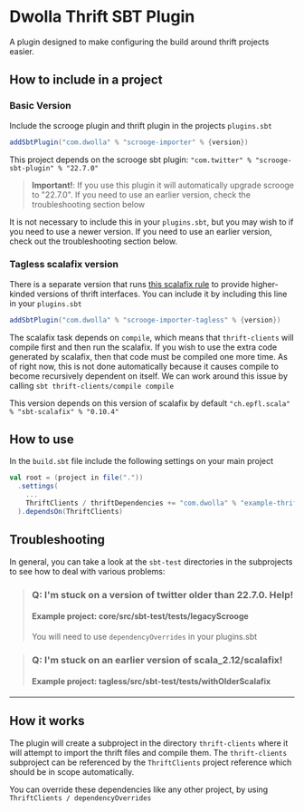 # Dwolla Thrift SBT Plugin

A plugin designed to make configuring the build around thrift projects easier.

## How to include in a project
### Basic Version

Include the scrooge plugin and thrift plugin in the projects `plugins.sbt`
```scala
addSbtPlugin("com.dwolla" % "scrooge-importer" % {version})
```
This project depends on the scrooge sbt plugin: `"com.twitter" % "scrooge-sbt-plugin" % "22.7.0"`
> **Important!**: If you use this plugin it will automatically upgrade scrooge to "22.7.0". 
> If you need to use an earlier version, check the troubleshooting section below

It is not necessary to include this in your `plugins.sbt`, but you may wish to if you need to use a newer version. 
If you need to use an earlier version, check out the troubleshooting section below.

### Tagless scalafix version
There is a separate version that runs [this scalafix rule](https://github.com/Dwolla/async-utils-twitter) to provide higher-kinded versions of thrift interfaces.
You can include it by including this line in your `plugins.sbt`
```scala
addSbtPlugin("com.dwolla" % "scrooge-importer-tagless" % {version})
```
The scalafix task depends on `compile`, which means that `thrift-clients` will compile first and then run the scalafix.
If you wish to use the extra code generated by scalafix, then that code must be compiled one more time. 
As of right now, this is not done automatically because it causes compile to become recursively dependent on itself.
We can work around this issue by calling `sbt thrift-clients/compile compile`


This version depends on this version of scalafix by default ```"ch.epfl.scala" % "sbt-scalafix" % "0.10.4"```
## How to use

In the `build.sbt` file include the following settings on your main project
```scala
val root = (project in file("."))
  .settings(
    ...
    ThriftClients / thriftDependencies += "com.dwolla" % "example-thrift" % {version}
  ).dependsOn(ThriftClients)
```
## Troubleshooting

In general, you can take a look at the `sbt-test` directories in the subprojects to see how to deal with various problems: 



>### Q: I'm stuck on a version of twitter older than 22.7.0. Help!
>####  Example project: core/src/sbt-test/tests/legacyScrooge
>You will need to use `dependencyOverrides` in your plugins.sbt

 
>### Q: I'm stuck on an earlier version of scala_2.12/scalafix!
>#### Example project: tagless/src/sbt-test/tests/withOlderScalafix

---

## How it works 
The plugin will create a subproject in the directory `thrift-clients` where it will attempt to import the thrift files and compile them. 
The `thrift-clients` subproject can be referenced by the `ThriftClients` project reference which should be in scope automatically. 

You can override these dependencies like any other project, by using `ThriftClients / dependencyOverrides`
